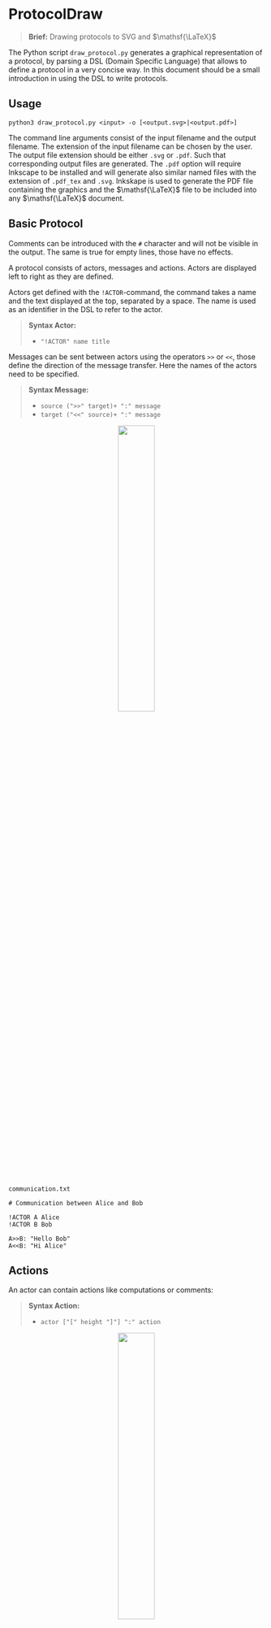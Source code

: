 # ProtocolDraw

> **Brief:** Drawing protocols to SVG and $\mathsf{\LaTeX}$

The Python script `draw_protocol.py` generates a graphical representation of a protocol, by parsing a DSL (Domain Specific Language) that allows to define a protocol in a very concise way. In this document should be a small introduction in using the DSL to write protocols.

## Usage

`python3 draw_protocol.py <input> -o [<output.svg>|<output.pdf>]`

The command line arguments consist of the input filename and the output filename. The extension of the input filename can be chosen by the user. The output file extension should be either `.svg` or `.pdf`. Such that corresponding output files are generated. The `.pdf` option will require Inkscape to be installed and will generate also similar named files with the extension of `.pdf_tex` and `.svg`. Inkskape is used to generate the PDF file containing the graphics and the $\mathsf{\LaTeX}$ file to be included into any $\mathsf{\LaTeX}$ document.

## Basic Protocol

Comments can be introduced with the `#` character and will not be visible in the output. The same is true for empty lines, those have no effects.

A protocol consists of actors, messages and actions. Actors are displayed left to right as they are defined.

Actors get defined with the `!ACTOR`-command, the command takes a name and the text displayed at the top, separated by a space. The name is used as an identifier in the DSL to refer to the actor.

> **Syntax Actor:**
> - `"!ACTOR" name title`

Messages can be sent between actors using the operators `>>` or `<<`, those define the direction of the message transfer. Here the names of the actors need to be specified.

> **Syntax Message:** 
> - `source (">>" target)+ ":" message`
> - `target ("<<" source)+ ":" message`



<p align="center">
<img width="38%" src="rendered/communication.svg">
</p>

`communication.txt`

```
# Communication between Alice and Bob

!ACTOR A Alice
!ACTOR B Bob

A>>B: "Hello Bob"
A<<B: "Hi Alice"
```


## Actions

An actor can contain actions like computations or comments:

> **Syntax Action:** 
> - `actor ["[" height "]"] ":" action`

<p align="center">
<img width="38%" src="rendered/actions.svg">
</p>

`actions.txt`

```
!ACTOR A Alice
!ACTOR B Bob

A>>B: n=10
B: Compute Fibonacci for n=10
A<<B: 55
A: Alice is now happy
A: to know the 10th
A: Fibonacci number
```

<!--## Actor Lifetime

TODO-->

## Formatting

### Font style
A single action can be formatted in the following ways:

<p align="center">
<img width="14%" src="rendered/font_style.svg">
</p>

`font_style.txt`

```md
!ACTOR A Alice

A: **bold**
A: __bold__
A: *italic*
A: _italic_
A: **_bold italic_**
A: and so on
```

Note that because of the SVG output, the formatting must apply to the whole action. To use more flexible formatting $\mathsf{\LaTeX}$ commands can be used, when outputting as $\mathsf{\LaTeX}$.



### Layout

Whitespaces have no effect on formatting, empty lines are ignored and surrounding whitespace in an action or message gets discarded.

To center an action relative to the actor, the action needs to be surrounded by degree signs.

Usual actions have a default line height of 1 unit, the height can be overridden by adding it into brackets after the name of the actor.

Using at least 3 `---` as an action would result in a horizontal line, its spacing height defaults to 0.25 units.

<p align="center">
<img width="14%" src="rendered/layout.svg">
</p>

`layout.txt`

```
!ACTOR A Alice

# center line using the degree sign
A: °centered°

# skip a line
A:

# No effect
A[0]:

# move following line upwards
A[-1]:

# line height of 2, text gets centered vertically on two lines
A[2]: centered vertically

# fractional line height
A[0.5]:

# Horizontal lines, default line height of 0.25
A:---

A[1]:---
```

<!--TODO:

- Right Alignment with `A: right°`, but not `A: right\°`
- Indentation with `A: > indented`, render vertical line on the left

-->

### Actor Style Properties

An actor has individual properties, that can be changed. The properties are the following:

**Basic Properties**

- `fg-color`: The color of the text, SVG color name or hex code like `#99ccff` ${\color{#99ccff}\blacksquare}\hspace{-0.75em}\square$. Default color is black.
- `bg-color`: The background color of the actor, SVG color name or hex code. On default, this color is selected from the color palette `#ddeeff` ${\color{#ddeeff}\blacksquare}\hspace{-0.75em}\square$, `#ffeedd` ${\color{#ffeedd}\blacksquare}\hspace{-0.75em}\square$, `#eeffdd` ${\color{#eeffdd}\blacksquare}\hspace{-0.75em}\square$, `#ffffdd` ${\color{#ffffdd}\blacksquare}\hspace{-0.75em}\square$, `#ffddff` ${\color{#ffddff}\blacksquare}\hspace{-0.75em}\square$ in a cyclical way.
- `hl-color`: The highlight color of the actor, visible around the border.
- `width`: The width of the actor in pixels, default `140`.
- `box`: Boolean value (`0` or `1`) if the box should be drawn, default `1`.
- `title-line`: Boolean value if the line below the title of the actor should be drawn, default `1`.
- `space`: The width of the space on the right of the actor, default `100`.

**Shortcuts**

- `0`: Shortcut for `!!A.box 0` and `!!A.width 0`

> **Syntax Property Assignment:**
> - `["!SET"|"!!"] actor "." property value`
> - `["!SET"|"!!"] [actor,...] "." property value`
> - `["!SET"|"!!"] "*" "." property value`

Setting the width of an actor might be necessary if the content is too wide. It does not automatically scale.

A property can be set using the following syntax, (`!!` is a shorthand for `!SET`):

<p align="center">
<img width="40%" src="rendered/properties.svg">
</p>

`properties.txt`

```
!ACTOR null
!ACTOR A A
!ACTOR B B
!ACTOR C C

# Specific actor
!SET B.fg-color white

# Multiple actors
!SET [A,C].width 100
!SET [A,C].fg-color black

# All actors
!SET *.space 20
!SET *.bg-color white

# Properties apply in the order of their definition.
# Later property assignmens override prior ones. 
!SET B.bg-color #108020

# Using shortcuts
!!null.0

null>>A:
A:
```

## Preprocessor

Common declarations might be specified in a shared header file. Such a header file can be included using the `!INCLUDE` command. There are the following default include files:

> **Syntax File Inclusion**
>
> - `!INCLUDE <filename>`

**Default Include Files**
- `!INCLUDE themes/dark.txt` — Changes the colors to a dark mode theme. The default color palette is changed to `#223366` ${\color{#223366}\blacksquare}\hspace{-0.75em}\square$, `#663322` ${\color{#663322}\blacksquare}\hspace{-0.75em}\square$, `#336622` ${\color{#336622}\blacksquare}\hspace{-0.75em}\square$, `#666622` ${\color{#666622}\blacksquare}\hspace{-0.75em}\square$, `#662266` ${\color{#662266}\blacksquare}\hspace{-0.75em}\square$.


**Include Paths**
1. If the filename is an explicit relative or absolute path. The corresponding path is always used. A path is considered relative if it starts with `./` or `../`, a path is considered absolute if it starts with `/` or a drive letter like `C:`.
2. Otherwise the file is searched in the default include files, if it was not found, the file is opened as a relative file.



<!--TODO:
- Indented blocks like in YAML using `A: |`, preserves linefeeds
-->

## $\mathsf{\LaTeX}$ support

The output SVG is designed to be used with $\mathsf{\LaTeX}$. If the output filename specified to the command line arguments has the extension `.pdf`, the corresponding `.pdf_tex` file, that also gets generated, can be included in any $\mathsf{\LaTeX}$ document.

$\mathsf{\LaTeX}$ code can be used in almost all places, that are visible in the output. As mentioned above, an action can have a specific line height, which is specified using brackets. This is useful if more complex $\mathsf{\LaTeX}$ formulars are written as actions. An empty action works similar to the $\mathsf{\LaTeX}$ commands `\vspace{1em}` or `\\[1em]`, therefore more advanced typesetting can be achieved.

The actor names are displayed in a bold font style. Because in $\mathsf{\LaTeX}$ math mode is not bold by default, an additional `$\boldsymbol{...}$` is added around math mode to achieve a consistent font style.

Using the `&` character requires the following command to be added to the $\mathsf{\LaTeX}$ file:

```latex
\newcommand{\svgamp}{&}
```


<!--TODO: Example demonstrating LaTeX math mode-->